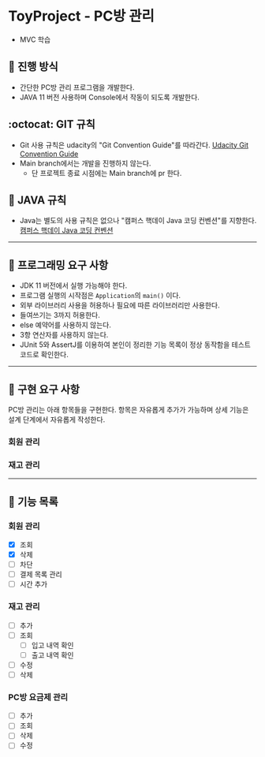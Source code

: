 # ToyProject - PC방 관리
- MVC 학습

## :mag_right: 진행 방식

- 간단한 PC방 관리 프로그램을 개발한다.
- JAVA 11 버전 사용하며 Console에서 작동이 되도록 개발한다.

## :octocat: GIT 규칙
- Git 사용 규칙은 udacity의 "Git Convention Guide"를 따라간다. [Udacity Git Convention Guide](https://udacity.github.io/git-styleguide/)
- Main branch에서는 개발을 진행하지 않는다.
    - 단 프로젝트 종료 시점에는 Main branch에 pr 한다.

## :seedling: JAVA 규칙
- Java는 별도의 사용 규칙은 없으나 "캠퍼스 핵데이 Java 코딩 컨벤션"를 지향한다. [캠퍼스 핵데이 Java 코딩 컨벤션](https://github.com/naver/hackday-conventions-java)

---
## :dart: 프로그래밍 요구 사항
- JDK 11 버전에서 실행 가능해야 한다.
- 프로그램 실행의 시작점은 `Application`의 `main()` 이다.
- 외부 라이브러리 사용을 허용하나 필요에 따른 라이브러리만 사용한다.
- 들여쓰기는 3까지 허용한다.
- else 예약어를 사용하지 않는다.
- 3항 연산자를 사용하지 않는다.
- JUnit 5와 AssertJ를 이용하여 본인이 정리한 기능 목록이 정상 동작함을 테스트 코드로 확인한다.

---
## :rocket: 구현 요구 사항
PC방 관리는 아래 항목들을 구현한다.
항목은 자유롭게 추가가 가능하며 상세 기능은 설계 단계에서 자유롭게 작성한다.

### 회원 관리

### 재고 관리

---

## :rocket: 기능 목록

### 회원 관리
- [X] 조회
- [X] 삭제
- [ ] 차단
- [ ] 결제 목록 관리
- [ ] 시간 추가

### 재고 관리
- [ ] 추가
- [ ] 조회
  - [ ] 입고 내역 확인
  - [ ] 출고 내역 확인
- [ ] 수정
- [ ] 삭제

### PC방 요금제 관리
- [ ] 추가
- [ ] 조회
- [ ] 삭제
- [ ] 수정